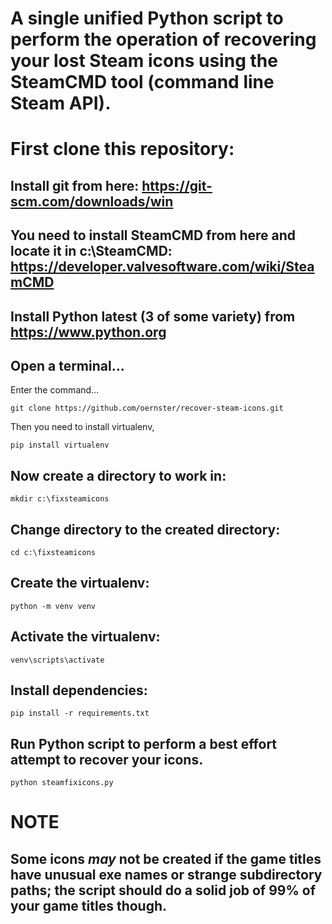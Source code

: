 # A single unified Python script to perform the operation of recovering your lost Steam icons using the SteamCMD tool (command line Steam API).

# First clone this repository:

## Install git from here: https://git-scm.com/downloads/win

## You need to install SteamCMD from here and locate it in c:\SteamCMD: https://developer.valvesoftware.com/wiki/SteamCMD

## Install Python latest (3 of some variety) from https://www.python.org

## Open a terminal...

Enter the command...

```git clone https://github.com/oernster/recover-steam-icons.git```

Then you need to install virtualenv, 

```pip install virtualenv```

## Now create a directory to work in:

```mkdir c:\fixsteamicons```

## Change directory to the created directory:

```cd c:\fixsteamicons```

## Create the virtualenv:

```python -m venv venv```

## Activate the virtualenv:

```venv\scripts\activate```

## Install dependencies:

```pip install -r requirements.txt```

## Run Python script to perform a best effort attempt to recover your icons.

```python steamfixicons.py```


# NOTE

## Some icons _may_ not be created if the game titles have unusual exe names or strange subdirectory paths; the script should do a solid job of 99% of your game titles though.

